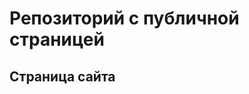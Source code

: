 # Репозиторий с публичной страницей
## Страница сайта
<!--Здесь будет ссылка на публичную страницу-->
